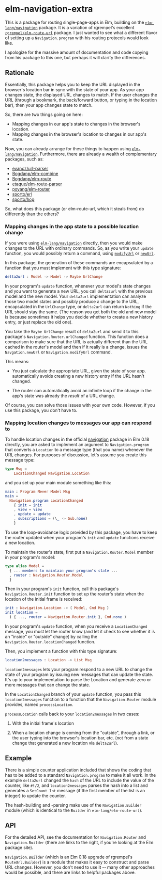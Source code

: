 # elm-navigation-extra

This is a package for routing single-page-apps in Elm, building on the
[`elm-lang/navigation`](http://package.elm-lang.org/packages/elm-lang/navigation/latest)
package. It is a variation of rgrempel's excellent
[`rgrempel/elm-route-url`](http://package.elm-lang.org/packages/rgrempel/elm-route-url/latest)
package. I just wanted to see what a different flavor of setting up
a `Navigation.program` with his routing protocols would look like.

I apologize for the massive amount of documentation and code copying from
his package to this one, but perhaps it will clarify the differences.

## Rationale

Essentially, this package helps you to keep the URL displayed in the browser's
location bar in sync with the state of your app. As your app changes state, the
displayed URL changes to match. If the user changes the URL (through a
bookmark, the back/forward button, or typing in the location bar), then your
app changes state to match.

So, there are two things going on here:

* Mapping changes in our app's state to changes in the browser's location.
* Mapping changes in the browser's location to changes in our app's state.

Now, you can already arrange for these things to happen using
[`elm-lang/navigation`](http://package.elm-lang.org/packages/elm-lang/navigation/latest).
Furthermore, there are already a wealth of complementary packages,
such as:

* [evancz/url-parser](http://package.elm-lang.org/packages/evancz/url-parser/latest)
* [Bogdanp/elm-combine](http://package.elm-lang.org/packages/Bogdanp/elm-combine/latest)
* [Bogdanp/elm-route](http://package.elm-lang.org/packages/Bogdanp/elm-route/latest)
* [etaque/elm-route-parser](http://package.elm-lang.org/packages/etaque/elm-route-parser/latest)
* [poyang/elm-router](http://package.elm-lang.org/packages/poying/elm-router/latest)
* [sporto/erl](http://package.elm-lang.org/packages/sporto/erl/latest)
* [sporto/hop](http://package.elm-lang.org/packages/sporto/hop/latest)

So, what does this package (or elm-route-url, which it steals from) do
differently than the others?


### Mapping changes in the app state to a possible location change

If you were using [`elm-lang/navigation`](http://package.elm-lang.org/packages/elm-lang/navigation/latest)
directly, then you would make changes to the URL with ordinary commands.
So, as you write your `update` function, you would possibly return a command,
using [`modifyUrl`](http://package.elm-lang.org/packages/elm-lang/navigation/1.0.0/Navigation#modifyUrl)
or [`newUrl`](http://package.elm-lang.org/packages/elm-lang/navigation/1.0.0/Navigation#newUrl).

In this package, the generation of these commands are encapsulated by a function
that you must implement with this type signature:

```elm
delta2url : Model -> Model -> Maybe UrlChange
```

In your program's `update` function, whenever your model's state changes and
you want to generate a new URL, you call `delta2url` with the previous model
and the new model. Your `delta2url` implementation can analyze those two
model states and possibly produce a change to the URL, encapsulated in the
`UrlChange` type, or `delta2url` can return `Nothing` if the URL should
stay the same.  (The reason you get both the old and new model is because
sometimes it helps you decide whether to create a new history entry,
or just replace the old one).

You take the `Maybe UrlChange` result of `delta2url` and send it to
this package's `Navigation.Router.urlChanged` function. This function
does a comparison to make sure that the URL is actually different than
the URL cached in the router's model and then if it really is a change,
issues the `Navgation.newUrl` or `Navigation.modifyUrl` command.

This means:

* You just calculate the appropriate URL, given the state of your app.
  automatically avoids creating a new history entry if the
  URL hasn't changed.

* The router can automatically avoid an infinite loop if the change in the
  app's state was already the *result* of a URL change.

Of course, you can solve those issues with your own code. However, if you
use this package, you don't have to.


### Mapping location changes to messages our app can respond to

To handle location changes in the official [navigation](http://package.elm-lang.org/packages/elm-lang/navigation/latest)
package in Elm 0.18 directly, you are asked to implement an argument
to `Navigation.program` that converts a `Location` to a message
type (that you name) whenever the URL changes. For purposes of discussion,
let's assume you create this message type:

```elm
type Msg =
    LocationChanged Navigation.Location
```

and you set up your main module something like this:

```elm
main : Program Never Model Msg
main =
  Navigation.program LocationChanged
    { init = init
    , view = view
    , update = update
    , subscriptions = (\_ -> Sub.none)
    }
```

To use the loop-avoidance logic provided by this package, you have
to keep the router updated when your program's `init` and `update` functions
receive a new location.

To maintain the router's state, first put a `Navigation.Router.Model` member in
your program's model:

```elm
type alias Model =
  { ... members to maintain your program's state ...
  , router : Navigation.Router.Model
  }
```


Then in your program's `init` function, call this package's
`Navigation.Router.init` function to set up the router's state when the
location of the initial frame is received:

```elm
init : Navigation.Location -> ( Model, Cmd Msg )
init location =
  ( { ..., router = Navigation.Router.init }, Cmd.none )
```


In your program's `update` function, when you receive a `LocationChanged`
message, you must let the router know (and let it check to see whether it
is an "inside" or "outside" change) by calling the
`Navigation.Router.locationChanged` function.

Then, you implement a function with this type signature:

```elm
location2messages : Location -> List Msg
```


`location2messages` lets your program respond to a new URL to change
the state of your program by issuing new messages that can update the
state. It's up to your implementation to parse the Location and generate
zero or more messages that can change the state.

In the `LocationChanged` branch of your `update` function,
you pass this `location2messages` function to a function that the
`Navigation.Router` module provides, named `processLocation`.

`processLocation` calls back to your `location2messages` in two cases:

1. With the initial frame's location

2. When a location change is coming from the "outside", through a link,
or the user typing into the browser's location bar, etc. (not from a state
change that generated a new location via `delta2url`).


## Example

There is a simple counter application included that shows the coding
that has to be added to a standard `Navigation.program` to make it all
work. In the example `delta2url` changed the `hash` of the URL to include
the value of the counter, like `#!/2`, and `location2messages`
parses the hash into a list and generates a `SetCount Int` message (if
the first member of the list is an integer) to update the counter.

The hash-building and -parsing make use of the `Navigation.Builder` module
(which is identical to the `Builder` in `elm-lang/elm-route-url`).


## API

For the detailed API, see the documentation for `Navigation.Router`
and `Navigation.Builder` (there are links to the right,
if you're looking at the Elm package site).

`Navigation.Builder` (which is an Elm 0.18 upgrade of rgrempel's
`RouteUrl.Builder`) is a module that makes it easy to construct
and parse URL changes.  However, you don't need to use it -- many other
approaches would be possible, and there are links to helpful packages above.
